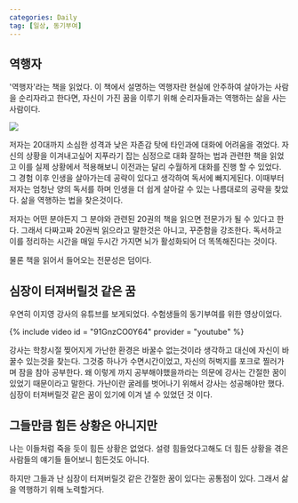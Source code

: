 ```yaml
---
categories: Daily
tag: [일상, 동기부여]
---
```


## 역행자

'역행자'라는 책을 읽었다. 이 책에서 설명하는 역행자란 현실에 안주하여 살아가는 사람을 순리자라고 한다면, 자신이 가진 꿈을 이루기 위해 순리자들과는 역행하는 삶을 사는 사람이다.

![](https://image.yes24.com/goods/109705390/XL)

저자는 20대까지 소심한 성격과 낮은 자존감 탓에 타인과에 대화에 어려움을 겪었다. 자신의 상황을 이겨내고싶어 지푸라기 잡는 심정으로 대화 잘하는 법과 관련한 책을 읽었고 이를 실제 상황에서 적용해보니 이전과는 달리 수월하게 대화를 진행 할 수 있었다. 그 경험 이후 인생을 살아가는데 공략이 있다고 생각하여 독서에 빠지게된다.
이때부터 저자는 엄청난 양의 독서를 하며 인생을 더 쉽게 살아갈 수 있는 나름대로의 공략을 찾았다. 삶을 역행하는 법을 찾은것이다.

저자는 어떤 분야든지 그 분야와 관련된 20권의 책을 읽으면 전문가가 될 수 있다고 한다. 그래서 다짜고짜 20권씩 읽으라고 말한것은 아니고, 꾸준함을 강조한다. 독서하고 이를 정리하는 시간을 매일 두시간 가지면 뇌가 활성화되어 더 똑똑해진다는 것이다.

물론 책을 읽어서 들어오는 전문성은 덤이다.

## 심장이 터져버릴것 같은 꿈

우연히 이지영 강사의 유튜브를 보게되었다.
수험생들의 동기부여를 위한 영상이었다.

{% include video id = "91GnzCO0Y64" provider = "youtube" %}

강사는 학창시절 찢어지게 가난한 환경은 바꿀수 없는것이라 생각하고 대신에 자신이 바꿀수 있는것을 찾는다. 그것중 하나가 수면시간이었고, 자신의 허벅지를 포크로 찔러가며 잠을 참아 공부한다. 왜 이렇게 까지 공부해야했을까라는 의문에 강사는 간절한 꿈이 있었기 때문이라고 말한다. 가난이란 굴레를 벗어나기 위해서 강사는 성공해야만 했다. 심장이 터져버릴것 같은 꿈이 있기에 이겨 낼 수 있었던 것 이다.

## 그들만큼 힘든 상황은 아니지만

나는 이들처럼 죽을 듯이 힘든 상황은 없었다. 설령 힘들었다고해도 더 힘든 상황을 겪은 사람들의 얘기들 들어보니 힘든것도 아니다.

하지만 그들과 난 심장이 터져버릴것 같은 간절한 꿈이 있다는 공통점이 있다.
그래서 삶을 역행하기 위해 노력할거다.
